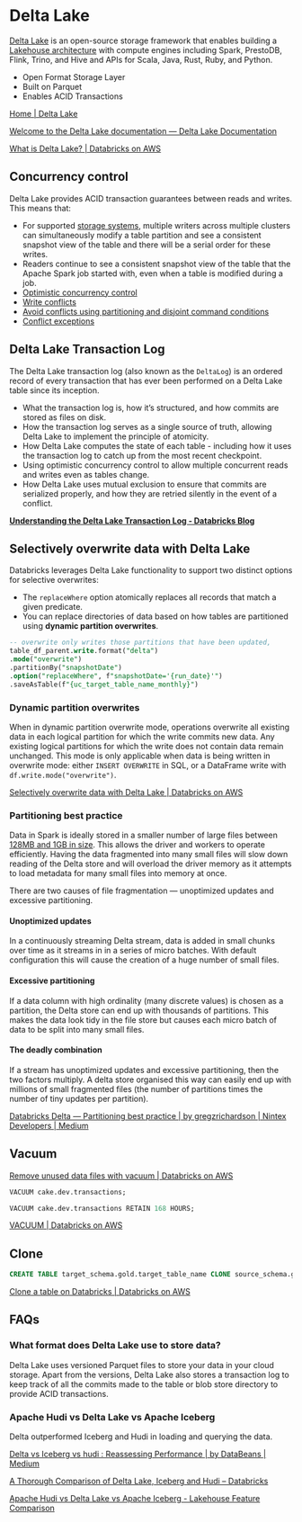 # Delta Lake

[Delta Lake](https://databricks.com/wp-content/uploads/2020/08/p975-armbrust.pdf) is an open-source storage framework that enables building a
[Lakehouse architecture](http://cidrdb.org/cidr2021/papers/cidr2021_paper17.pdf) with compute engines including Spark, PrestoDB, Flink, Trino, and Hive and APIs for Scala, Java, Rust, Ruby, and Python.

- Open Format Storage Layer
- Built on Parquet
- Enables ACID Transactions

[Home | Delta Lake](https://delta.io/)

[Welcome to the Delta Lake documentation — Delta Lake Documentation](https://docs.delta.io/latest/index.html)

[What is Delta Lake? | Databricks on AWS](https://docs.databricks.com/delta/index.html)

## Concurrency control

Delta Lake provides ACID transaction guarantees between reads and writes. This means that:

- For supported [storage systems](https://docs.delta.io/latest/delta-storage.html), multiple writers across multiple clusters can simultaneously modify a table partition and see a consistent snapshot view of the table and there will be a serial order for these writes.
- Readers continue to see a consistent snapshot view of the table that the Apache Spark job started with, even when a table is modified during a job.
- [Optimistic concurrency control](https://docs.delta.io/latest/concurrency-control.html#optimistic-concurrency-control)
- [Write conflicts](https://docs.delta.io/latest/concurrency-control.html#write-conflicts)
- [Avoid conflicts using partitioning and disjoint command conditions](https://docs.delta.io/latest/concurrency-control.html#avoid-conflicts-using-partitioning-and-disjoint-command-conditions)
- [Conflict exceptions](https://docs.delta.io/latest/concurrency-control.html#conflict-exceptions)

## Delta Lake Transaction Log

The Delta Lake transaction log (also known as the `DeltaLog`) is an ordered record of every transaction that has ever been performed on a Delta Lake table since its inception.

- What the transaction log is, how it’s structured, and how commits are stored as files on disk.
- How the transaction log serves as a single source of truth, allowing Delta Lake to implement the principle of atomicity.
- How Delta Lake computes the state of each table - including how it uses the transaction log to catch up from the most recent checkpoint.
- Using optimistic concurrency control to allow multiple concurrent reads and writes even as tables change.
- How Delta Lake uses mutual exclusion to ensure that commits are serialized properly, and how they are retried silently in the event of a conflict.

**[Understanding the Delta Lake Transaction Log - Databricks Blog](https://www.databricks.com/blog/2019/08/21/diving-into-delta-lake-unpacking-the-transaction-log.html)**

## Selectively overwrite data with Delta Lake

Databricks leverages Delta Lake functionality to support two distinct options for selective overwrites:

- The `replaceWhere` option atomically replaces all records that match a given predicate.
- You can replace directories of data based on how tables are partitioned using **dynamic partition overwrites**.

```sql
-- overwrite only writes those partitions that have been updated,
table_df_parent.write.format("delta")
.mode("overwrite")
.partitionBy("snapshotDate")
.option("replaceWhere", f"snapshotDate='{run_date}'")
.saveAsTable(f"{uc_target_table_name_monthly}")
```

### Dynamic partition overwrites

When in dynamic partition overwrite mode, operations overwrite all existing data in each logical partition for which the write commits new data. Any existing logical partitions for which the write does not contain data remain unchanged. This mode is only applicable when data is being written in overwrite mode: either `INSERT OVERWRITE` in SQL, or a DataFrame write with `df.write.mode("overwrite")`.

[Selectively overwrite data with Delta Lake | Databricks on AWS](https://docs.databricks.com/delta/selective-overwrite.html)

### Partitioning best practice

Data in Spark is ideally stored in a smaller number of large files between [128MB and 1GB in size](https://docs.databricks.com/delta/optimizations/auto-optimize.html). This allows the driver and workers to operate efficiently. Having the data fragmented into many small files will slow down reading of the Delta store and will overload the driver memory as it attempts to load metadata for many small files into memory at once.

There are two causes of file fragmentation — unoptimized updates and excessive partitioning.

#### Unoptimized updates

In a continuously streaming Delta stream, data is added in small chunks over time as it streams in in a series of micro batches. With default configuration this will cause the creation of a huge number of small files.

#### Excessive partitioning

If a data column with high ordinality (many discrete values) is chosen as a partition, the Delta store can end up with thousands of partitions. This makes the data look tidy in the file store but causes each micro batch of data to be split into many small files.

#### The deadly combination

If a stream has unoptimized updates and excessive partitioning, then the two factors multiply. A delta store organised this way can easily end up with millions of small fragmented files (the number of partitions times the number of tiny updates per partition).

[Databricks Delta — Partitioning best practice | by gregzrichardson | Nintex Developers | Medium](https://medium.com/nintex-developers/databricks-delta-partitioning-best-practice-c19df9c8a7d2)

## Vacuum

[Remove unused data files with vacuum | Databricks on AWS](https://docs.databricks.com/delta/vacuum.html)

```sql
VACUUM cake.dev.transactions;

VACUUM cake.dev.transactions RETAIN 168 HOURS;
```

[VACUUM | Databricks on AWS](https://docs.databricks.com/sql/language-manual/delta-vacuum.html)

## Clone

```sql
CREATE TABLE target_schema.gold.target_table_name CLONE source_schema.gold.source_table_name;
```

[Clone a table on Databricks | Databricks on AWS](https://docs.databricks.com/delta/clone.html)

## FAQs

### What format does Delta Lake use to store data?

Delta Lake uses versioned Parquet files to store your data in your cloud storage. Apart from the versions, Delta Lake also stores a transaction log to keep track of all the commits made to the table or blob store directory to provide ACID transactions.

### Apache Hudi vs Delta Lake vs Apache Iceberg

Delta outperformed Iceberg and Hudi in loading and querying the data.

[Delta vs Iceberg vs hudi : Reassessing Performance | by DataBeans | Medium](https://databeans-blogs.medium.com/delta-vs-iceberg-vs-hudi-reassessing-performance-cb8157005eb0)

[A Thorough Comparison of Delta Lake, Iceberg and Hudi – Databricks](https://www.databricks.com/session_na20/a-thorough-comparison-of-delta-lake-iceberg-and-hudi)

[Apache Hudi vs Delta Lake vs Apache Iceberg - Lakehouse Feature Comparison](https://www.onehouse.ai/blog/apache-hudi-vs-delta-lake-vs-apache-iceberg-lakehouse-feature-comparison)
